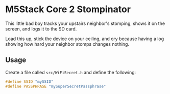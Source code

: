 # M5Stack Core 2 Stompinator

This little bad boy tracks your upstairs neighbor's stomping, shows it on the screen, and logs it to the SD card.

Load this up, stick the device on your ceiling, and cry because having a log showing how hard your neighbor stomps changes nothing.

## Usage

Create a file called `src/WiFiSecret.h` and define the following:

```c
#define SSID "mySSID"
#define PASSPHRASE "mySuperSecretPassphrase"
```
